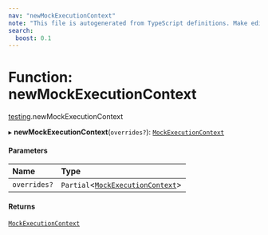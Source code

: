 ```yaml
---
nav: "newMockExecutionContext"
note: "This file is autogenerated from TypeScript definitions. Make edits to the comments in the TypeScript file and then run `make docs` to regenerate this file."
search:
  boost: 0.1
---
```

# Function: newMockExecutionContext

[testing](../modules/testing.md).newMockExecutionContext

▸ **newMockExecutionContext**(`overrides?`): [`MockExecutionContext`](../interfaces/testing.MockExecutionContext.md)

#### Parameters

| Name | Type |
| :------ | :------ |
| `overrides?` | `Partial`<[`MockExecutionContext`](../interfaces/testing.MockExecutionContext.md)\> |

#### Returns

[`MockExecutionContext`](../interfaces/testing.MockExecutionContext.md)
